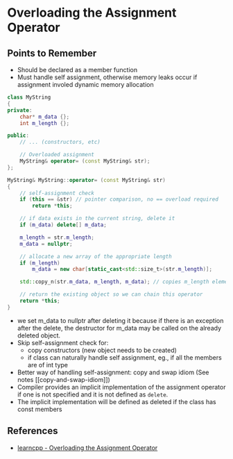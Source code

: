 # Overloading the Assignment Operator

## Points to Remember
* Should be declared as a member function
* Must handle self assignment, otherwise memory leaks occur if assignment involed dynamic memory allocation
```cpp
class MyString
{
private:
	char* m_data {};
	int m_length {};

public:
    // ... (constructors, etc)

	// Overloaded assignment
	MyString& operator= (const MyString& str);
};

MyString& MyString::operator= (const MyString& str)
{
	// self-assignment check
	if (this == &str) // pointer comparison, no == overload required
		return *this;

	// if data exists in the current string, delete it
	if (m_data) delete[] m_data;

	m_length = str.m_length;
	m_data = nullptr;

	// allocate a new array of the appropriate length
	if (m_length)
		m_data = new char[static_cast<std::size_t>(str.m_length)];

	std::copy_n(str.m_data, m_length, m_data); // copies m_length elements of str.m_data into m_data

	// return the existing object so we can chain this operator
	return *this;
}

```
* we set m_data to nullptr after deleting it because if there is an exception after the delete, the destructor for m_data may be called on the already deleted object.
* Skip self-assignment check for:
    - copy constructors (new object needs to be created)
    - if class can naturally handle self assignment, eg., if all the members are of int type
* Better way of handling self-assignment: copy and swap idiom (See notes [[copy-and-swap-idiom]])
* Compiler provides an implicit implementation of the assignment operator if one is not specified and it is not defined as `delete`.
* The implicit implementation will be defined as deleted if the class has const members

## References
* [learncpp - Overloading the Assignment Operator](https://www.learncpp.com/cpp-tutorial/overloading-the-assignment-operator/)
